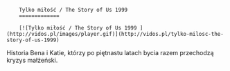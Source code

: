 
        Tylko miłość / The Story of Us 1999 
        =============
        
        [![Tylko miłość / The Story of Us 1999 ](http://vidos.pl/images/player.gif)](http://vidos.pl/tylko-milosc-the-story-of-us-1999)
        
        
 Historia Bena i Katie, którzy po piętnastu latach bycia razem przechodzą kryzys małżeński.
    